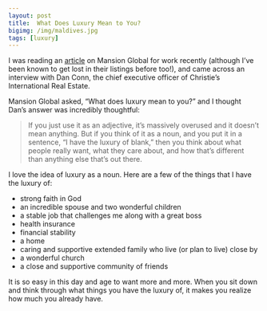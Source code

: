 ```yaml
---
layout: post
title:  What Does Luxury Mean to You?
bigimg: /img/maldives.jpg
tags: [luxury]
---
```


I was reading an [article](https://www.mansionglobal.com/articles/90228-christie-s-real-estate-chief-pinpoints-the-safest-markets-in-the-world) on Mansion Global for work recently (although I’ve been known to get lost in their listings before too!), and came across an interview with Dan Conn, the chief executive officer of Christie’s International Real Estate.

Mansion Global asked, “What does luxury mean to you?” and I thought Dan’s answer was incredibly thoughtful:

> If you just use it as an adjective, it’s massively overused and it doesn’t mean anything. But if you think of it as a noun, and you put it in a sentence, “I have the luxury of blank,” then you think about what people really want, what they care about, and how that’s different than anything else that’s out there.

I love the idea of luxury as a noun. Here are a few of the things that I have the luxury of:

- strong faith in God
- an incredible spouse and two wonderful children
- a stable job that challenges me along with a great boss
- health insurance
- financial stability
- a home
- caring and supportive extended family who live (or plan to live) close by
- a wonderful church
- a close and supportive community of friends

It is so easy in this day and age to want more and more. When you sit down and think through what things you have the luxury of, it makes you realize how much you already have. 